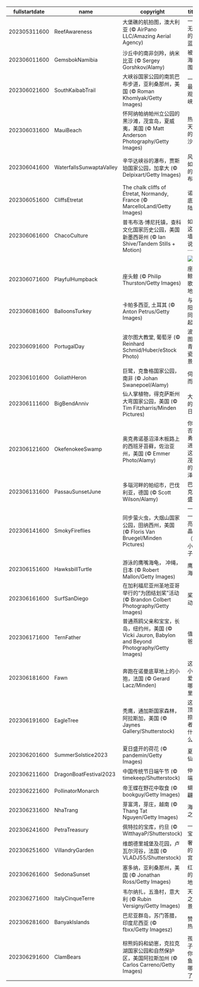 |fullstartdate|name|copyright|title|image|
|--|--|--|--|--|
202305311600|ReefAwareness|大堡礁的航拍图，澳大利亚 (© AirPano LLC/Amazing Aerial Agency)|一望无际的湛蓝|![](/zh-CN/2023/06/202305311600ReefAwareness.jpg)|
202306011600|GemsbokNamibia|沙丘中的南非剑羚，纳米比亚 (© Sergey Gorshkov/Alamy)|被沙海包围|![](/zh-CN/2023/06/202306011600GemsbokNamibia.jpg)|
202306021600|SouthKaibabTrail|大峡谷国家公园的南凯巴布步道，亚利桑那州，美国 (© Roman Khomlyak/Getty Images)|一睹最壮观的峡谷|![](/zh-CN/2023/06/202306021600SouthKaibabTrail.jpg)|
202306031600|MauiBeach|怀阿纳帕纳帕州立公园的黑沙滩，茂宜岛，夏威夷，美国 (© Matt Anderson Photography/Getty Images)|热带天堂的黑沙滩|![](/zh-CN/2023/06/202306031600MauiBeach.jpg)|
202306041600|WaterfallsSunwaptaValley|辛华达峡谷的瀑布，贾斯珀国家公园，加拿大 (© Delpixart/Getty Images)|风景如画的瀑布|![](/zh-CN/2023/06/202306041600WaterfallsSunwaptaValley.jpg)|
202306051600|CliffsEtretat|The chalk cliffs of Étretat, Normandy, France (© MarcelloLand/Getty Images)|诺曼底登陆日|![](/zh-CN/2023/06/202306051600CliffsEtretat.jpg)|
202306061600|ChacoCulture|普韦布洛·博尼托镇，查科文化国家历史公园，美国新墨西哥州 (© Ian Shive/Tandem Stills + Motion)|如果这些墙会说话······|![](/zh-CN/2023/06/202306061600ChacoCulture.jpg)|
||||![](/zh-CN/2023/06/.jpg)|
202306071600|PlayfulHumpback|座头鲸 (© Philip Thurston/Getty Images)|座头鲸唱歌的地方|![](/zh-CN/2023/06/202306071600PlayfulHumpback.jpg)|
202306081600|BalloonsTurkey|卡帕多西亚, 土耳其 (© Anton Petrus/Getty Images)|与太阳一同升起|![](/zh-CN/2023/06/202306081600BalloonsTurkey.jpg)|
202306091600|PortugalDay|波尔图大教堂, 葡萄牙 (© Reinhard Schmid/Huber/eStock Photo)|波尔图的青花瓷美景|![](/zh-CN/2023/06/202306091600PortugalDay.jpg)|
202306101600|GoliathHeron|巨鹭，克鲁格国家公园，南非 (© Johan Swanepoel/Alamy)|伺机而动|![](/zh-CN/2023/06/202306101600GoliathHeron.jpg)|
202306111600|BigBendAnniv|仙人掌植物，得克萨斯州大弯国家公园，美国 (© Tim Fitzharris/Minden Pictures)|大弯的生日|![](/zh-CN/2023/06/202306111600BigBendAnniv.jpg)|
202306121600|OkefenokeeSwamp|奥克弗诺基沼泽木板路上的西班牙苔藓，佐治亚州，美国 (© Emmer Photo/Alamy)|你是否有勇气进入这片茂密的沼泽|![](/zh-CN/2023/06/202306121600OkefenokeeSwamp.jpg)|
202306131600|PassauSunsetJune|多瑙河畔的帕绍市，巴伐利亚，德国 (© Scott Wilson/Alamy)|巴洛克风盛宴|![](/zh-CN/2023/06/202306131600PassauSunsetJune.jpg)|
202306141600|SmokyFireflies|同步萤火虫，大烟山国家公园，田纳西州，美国 (© Floris Van Bruegel/Minden Pictures)|一闪一闪亮晶晶（的小虫子）|![](/zh-CN/2023/06/202306141600SmokyFireflies.jpg)|
202306151600|HawksbillTurtle|游泳的鹰嘴海龟， 冲绳，日本 (© Robert Mallon/Getty Images)|鹰嘴海龟|![](/zh-CN/2023/06/202306151600HawksbillTurtle.jpg)|
202306161600|SurfSanDiego|在加利福尼亚州圣地亚哥举行的“为团结划桨”活动 (© Brandon Colbert Photography/Getty Images)|桨叶动力|![](/zh-CN/2023/06/202306161600SurfSanDiego.jpg)|
202306171600|TernFather|普通燕鸥父亲和宝宝，长岛，纽约州，美国 (© Vicki Jauron, Babylon and Beyond Photography/Getty Images)|值班爸爸|![](/zh-CN/2023/06/202306171600TernFather.jpg)|
202306181600|Fawn|奔跑在诺曼底草地上的小狍，法国 (© Gerard Lacz/Minden)|这只小可爱在哪里?|![](/zh-CN/2023/06/202306181600Fawn.jpg)|
202306191600|EagleTree|秃鹰，通加斯国家森林，阿拉斯加，美国 (© Jaynes Gallery/Shutterstock)|这只顶级掠食者是什么?|![](/zh-CN/2023/06/202306191600EagleTree.jpg)|
202306201600|SummerSolstice2023|夏日盛开的荷花 (© pandemin/Getty Images)|夏日仙境|![](/zh-CN/2023/06/202306201600SummerSolstice2023.jpg)|
202306211600|DragonBoatFestival2023|中国传统节日端午节 (© timekeep/Shutterstock)|仲夏端午|![](/zh-CN/2023/06/202306211600DragonBoatFestival2023.jpg)|
202306221600|PollinatorMonarch|帝王蝶在野花中取食 (© bookguy/Getty Images)|蝴蝶翩跹|![](/zh-CN/2023/06/202306221600PollinatorMonarch.jpg)|
202306231600|NhaTrang|芽富湾，芽庄，越南 (© Thang Tat Nguyen/Getty Images)|海湾之美|![](/zh-CN/2023/06/202306231600NhaTrang.jpg)|
202306241600|PetraTreasury|佩特拉的宝库，约旦 (© WitthayaP/Shutterstock)|一座宝库|![](/zh-CN/2023/06/202306241600PetraTreasury.jpg)|
202306251600|VillandryGarden|维朗德里城堡及花园，卢瓦尔河谷，法国 (© VLADJ55/Shutterstock)|奢华的迷宫|![](/zh-CN/2023/06/202306251600VillandryGarden.jpg)|
202306261600|SedonaSunset|塞多纳，亚利桑那州，美国 (© Jonathan Ross/Getty Images)|红石的土地|![](/zh-CN/2023/06/202306261600SedonaSunset.jpg)|
202306271600|ItalyCinqueTerre|韦尔纳扎，五渔村，意大利 (© Rubin Versigny/Getty Images)|天堂之景！|![](/zh-CN/2023/06/202306271600ItalyCinqueTerre.jpg)|
202306281600|BanyakIslands|巴尼亚群岛，苏门答腊，印度尼西亚 (© fbxx/Getty Imagesz)|赞美热带|![](/zh-CN/2023/06/202306281600BanyakIslands.jpg)|
202306291600|ClamBears|棕熊妈妈和幼崽，克拉克湖国家公园和自然保护区，美国阿拉斯加州 (© Carlos Carreno/Getty Images)|孩子，你把鱼扔哪儿了？|![](/zh-CN/2023/06/202306291600ClamBears.jpg)|

